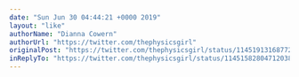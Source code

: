 ```yaml
---
date: "Sun Jun 30 04:44:21 +0000 2019"
layout: "like"
authorName: "Dianna Cowern"
authorUrl: "https://twitter.com/thephysicsgirl"
originalPost: "https://twitter.com/thephysicsgirl/status/1145191316877242368"
inReplyTo: "https://twitter.com/thephysicsgirl/status/1145158280471203840"
---
```

